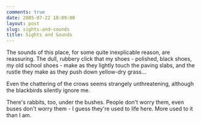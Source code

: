 ```yaml
---
comments: true
date: 2005-07-22 18:09:00
layout: post
slug: sights-and-sounds
title: Sights and Sounds
---
```


The sounds of this place, for some quite inexplicable reason, are reassuring.  The dull, rubbery click that my shoes - polished, black shoes, my old school shoes - make as they lightly touch the paving slabs, and the rustle they make as they push down yellow-dry grass...  

Even the chattering of the crows seems strangely unthreatening, although the blackbirds silently ignore me.  

There's rabbits, too, under the bushes.  People don't worry them, even buses don't worry them - I guess they're used to life here.  More used to it than I am.
